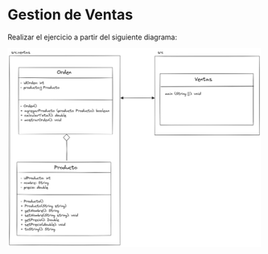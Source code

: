 # Gestion de Ventas

Realizar el ejercicio a partir del siguiente diagrama:

![Ventas](img/ventas.png)
